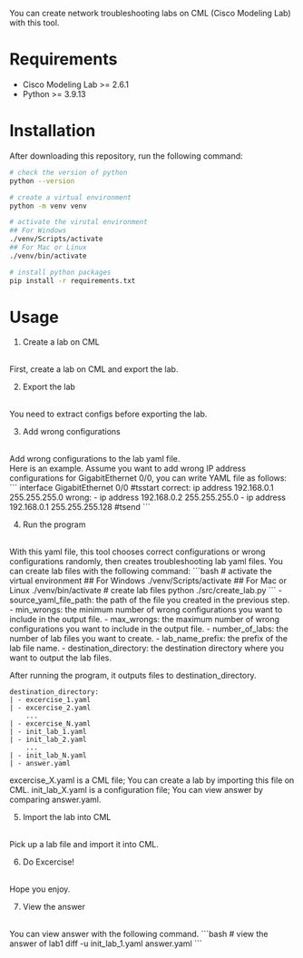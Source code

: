 You can create network troubleshooting labs on CML (Cisco Modeling Lab) with this tool.

# Requirements
- Cisco Modeling Lab >= 2.6.1
- Python >= 3.9.13

# Installation
After downloading this repository, run the following command:
```bash
# check the version of python
python --version

# create a virtual environment
python -m venv venv

# activate the virutal environment
## For Windows
./venv/Scripts/activate
## For Mac or Linux
./venv/bin/activate

# install python packages
pip install -r requirements.txt
```

# Usage
1. Create a lab on CML
<br>
First, create a lab on CML and export the lab.

2. Export the lab
<br>
You need to extract configs before exporting the lab.

3. Add wrong configurations
<br>
Add wrong configurations to the lab yaml file.
<br>
Here is an example.
Assume you want to add wrong IP address configurations for GigabitEthernet 0/0, you can write YAML file as follows:
```
interface GigabitEthernet 0/0
#tsstart
correct: ip address 192.168.0.1 255.255.255.0
wrong:
    - ip address 192.168.0.2 255.255.255.0
    - ip address 192.168.0.1 255.255.255.128
#tsend
```

4. Run the program
<br>
With this yaml file, this tool chooses correct configurations or wrong configurations randomly, then creates troubleshooting lab yaml files.
You can create lab files with the following command:
```bash
# activate the virtual environment
## For Windows
./venv/Scripts/activate
## For Mac or Linux
./venv/bin/activate
# create lab files
python ./src/create_lab.py <source_yaml_file_path> <min_wrongs> <max_wrongs> <number_of_labs> <lab_name_prefix> <destination_directory>
```
- source_yaml_file_path: the path of the file you created in the previous step.
- min_wrongs: the minimum number of wrong configurations you want to include in the output file.
- max_wrongs: the maximum number of wrong configurations you want to include in the output file.
- number_of_labs: the number of lab files you want to create.
- lab_name_prefix: the prefix of the lab file name.
- destination_directory: the destination directory where you want to output the lab files.

After running the program, it outputs files to destination_directory.
```
destination_directory:
| - excercise_1.yaml
| - excercise_2.yaml
    ...
| - excercise_N.yaml
| - init_lab_1.yaml
| - init_lab_2.yaml
    ...
| - init_lab_N.yaml
| - answer.yaml
```
excercise_X.yaml is a CML file; You can create a lab by importing this file on CML.
init_lab_X.yaml is a configuration file; You can view answer by comparing answer.yaml.

5. Import the lab into CML
<br>
Pick up a lab file and import it into CML.

6. Do Excercise!
<br>
Hope you enjoy.

7. View the answer
<br>
You can view answer with the following command.
```bash
# view the answer of lab1
diff -u init_lab_1.yaml answer.yaml
```
